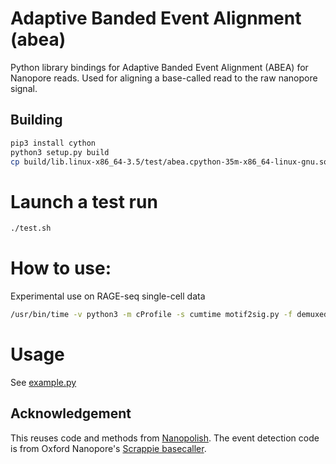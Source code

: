 # Adaptive Banded Event Alignment (abea)

Python library bindings for Adaptive Banded Event Alignment (ABEA) for Nanopore reads. Used for aligning a base-called read to the raw nanopore signal.

## Building

```sh
pip3 install cython
python3 setup.py build
cp build/lib.linux-x86_64-3.5/test/abea.cpython-35m-x86_64-linux-gnu.so ./
```

# Launch a test run

```sh           
./test.sh
```

# How to use:

Experimental use on RAGE-seq single-cell data

```sh
/usr/bin/time -v python3 -m cProfile -s cumtime motif2sig.py -f demuxed.fastq -s sequencing_summary.txt -p fast5s/ -q ../test_squig.tsv -v 1 -t 0 > test.out.tsv
```

# Usage

See [example.py](example.py)

## Acknowledgement
This reuses code and methods from [Nanopolish](https://github.com/jts/nanopolish).
The event detection code is from Oxford Nanopore's [Scrappie basecaller](https://github.com/nanoporetech/scrappie).
